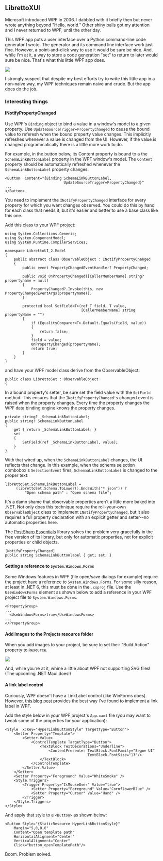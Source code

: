 
## LibrettoXUI

Microsoft introduced WPF in 2006. I dabbled with it briefly then but never wrote anything beyond "Hello, world." Other shiny balls got my attention and I never returned to WPF, until the other day. 

This WPF app puts a user interface over a Python command-line code generator I wrote. The generator and its command line interface work just fine. However, a point-and-click way to use it would be sure be nice. And, while I'm at it, a way to store a code generation "set" to return to later would sure be nice. That's what this little WPF app does. 

![](https://rogerpence.dev/wp-content/uploads/2022/03/LibrettoUI-2_cpsO6sRCjY.png)

I strongly suspect that despite my best efforts try to write this little app in a non-naive way, my WPF techniques remain naive and crude. But the app does do the job. 

### Interesting things 

#### INotifyPropertyChanged

Use WPF's `Binding` object to bind a value in a window's model to a given property. Use `UpdateSourceTrigger=PropertyChanged` to cause the bound value to referesh when the bound property value changes. This implicitly refreshes whenever a value is changed from the UI. However, if the value is changed programmatically there is a little more work to do. 

For example, in the button below, its Content property is bound to a the `SchemaLinkButtonLabel` property in the WPF window's model. The `Content` property should be automatically refreshed whenever the `SchemaLinkButtonLabel` property changes.

```
<Button  Content="{Binding SchemaLinkButtonLabel,
                           UpdateSourceTrigger=PropertyChanged}" 
...
</Button>                           
```

You need to implement the `INotifyPropertyChanged` interface for every property for which you want changes observed. You could do this by hand for each class that needs it, but it's easier and better to use a base class like this one. 

Add this class to your WPF project:

```
using System.Collections.Generic;
using System.ComponentModel;
using System.Runtime.CompilerServices;

namespace LibrettoUI_2.Model
{
    public abstract class ObservableObject : INotifyPropertyChanged
    {
        public event PropertyChangedEventHandler? PropertyChanged;

        public void OnPropertyChanged([CallerMemberName] string? propertyname = null)
        {
            PropertyChanged?.Invoke(this, new PropertyChangedEventArgs(propertyname));
        }

        protected bool SetField<T>(ref T field, T value, 
                                   [CallerMemberName] string propertyName = "")
        {
            if (EqualityComparer<T>.Default.Equals(field, value))
            {
                return false;
            }
            field = value;
            OnPropertyChanged(propertyName);
            return true;
        }
    }
}
```
and have your WPF model class derive from the ObservableObject: 

```
public class LibrettoSet : ObservableObject 
{
```

In a bound property's setter, be sure set the field value with the `SetField` method. This ensures that the `INotifyPropertyChanged's` changed event is raised when the property changes. Every time the property changes the WPF data binding engine knows the property changes. 

```
private string? _SchemaLinkButtonLabel;
public string? SchemaLinkButtonLabel
{
    get { return _SchemaLinkButtonLabel; }
    set
    {
        SetField(ref _SchemaLinkButtonLabel, value);
    }
}
```

With that wired up, when the `SchemaLinkButtonLabel` changes, the UI reflects that change. In this example, when the schema selection combobox's `SelectionEvent` fires, `SchemaaLinkButtonLabel` is changed to the proper text:

```
librettoSet.SchemaLinkButtonLabel = 
     (librettoSet.Schema.ToLower().EndsWith("*.json")) ? 
         "Open schema path" : "Open schema file";
```

It's a damn shame that observable properties aren't a little more baked into .NET. Not only does this technique require the roll-your-own `ObservableObject` class to implement `INotifyPropertyChanged`, but it also requires a full property declaration with an explicit getter and setter--no automatic properties here. 

The [PostSharp Essentials](https://www.postsharp.net/essentials) library solves the problem very gracefully in the free version of its library, but only for automatic properties, not for explicit properties or child objects. 

```
[NotifyPropertyChanged]
public string SchemaLinkButtonlabel { get; set; }
```

#### Setting a reference to `System.Windows.Forms`

Some Windows features in WPF (file open/save dialogs for example) require the project have a reference to `System.Windows.Forms`. For some silly reason, at least in .NET 6, this must be done in the `.csproj` file. Use the `UseWindowsForms` element as shown below to add a reference in your WPF project file to `System.Windows.Forms`.

```
<PropertyGroup>
...
  <UseWindowsForms>true</UseWindowsForms>
...  
</PropertyGroup>
```

#### Add images to the Projects resource folder

When you add images to your project, be sure to set their "Build Action" property to `Resource`.

![](https://rogerpence.dev/wp-content/uploads/2022/03/BmTGIdPz3U.png)

And, while you're at it, whine a little about WPF not supporting SVG files! (The upcoming .NET Maui does!)

#### A link label control

Curiously, WPF doesn't have a LinkLabel control (like WinForms does). However, [this blog post](https://akashsoni7.blogspot.com/2012/11/wpf-hyperlink-button-using-style-and.html) provides the best way I've found to implement a link label in WPF. 

Add the style below in your WPF project's `App.xaml` file (you may want to tweak some of the properties for your application):

```
<Style  x:Key="HyperLinkButtonStyle" TargetType="Button">
    <Setter Property="Template">
        <Setter.Value>
            <ControlTemplate TargetType="Button">
                <TextBlock TextDecorations="Underline">
                    <ContentPresenter TextBlock.FontFamily="Segoe UI"
                                      TextBlock.FontSize="13"/>
                </TextBlock>
            </ControlTemplate>
        </Setter.Value>
    </Setter>
    <Setter Property="Foreground" Value="WhiteSmoke" />
    <Style.Triggers>
        <Trigger Property="IsMouseOver" Value="true">
            <Setter Property="Foreground" Value="CornflowerBlue" />
            <Setter Property="Cursor" Value="Hand" />
        </Trigger>
    </Style.Triggers>
</Style>
```

And apply that style to a `<Button>` as shown below: 

```
<Button Style="{StaticResource HyperLinkButtonStyle}" 
    Margin="5,0,0,0"
    Content="Open template path" 
    HorizontalAlignment="Center" 
    VerticalAlignment="Center" 
    Click="button_openTemplatePath"/>
```    
Boom. Problem solved. 